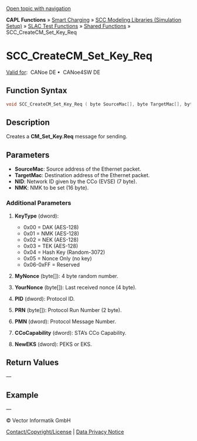 [Open topic with navigation](../../../../../CANoeDEFamily.htm#Topics/CAPLFunctions/SmartCharging/Functions/CAPLfunctionSCCCreateCMSetKeyReq.md)

**CAPL Functions** » [Smart Charging](../CAPLFunctionsSmartChargingOverview.md) » [SCC Modeling Libraries (Simulation Setup)](../CAPLFunctionsSmartChargingOverview.md#BMNodeayerDLL) » [SLAC Test Functions](../CAPLFunctionsSmartChargingOverview.md#SLACtest) » [Shared Functions](../CAPLFunctionsSmartChargingOverview.md#SLACtest) » SCC_CreateCM_Set_Key_Req

# SCC_CreateCM_Set_Key_Req

[Valid for](../../../Shared/FeatureAvailability.md):  CANoe DE •  CANoe4SW DE

## Function Syntax

```c
void SCC_CreateCM_Set_Key_Req ( byte SourceMac[], byte TargetMac[], byte NID[], byte NMK[] )
```

## Description

Creates a **CM_Set_Key.Req** message for sending.

## Parameters

- **SourceMac**: Source address of the Ethernet packet.
- **TargetMac**: Destination address of the Ethernet packet.
- **NID**: Network ID given by the CCo (EVSE) (7 byte).
- **NMK**: NMK to be set (16 byte).

### Additional Parameters

1. **KeyType** (dword):
   - 0x00 = DAK (AES-128)
   - 0x01 = NMK (AES-128)
   - 0x02 = NEK (AES-128)
   - 0x03 = TEK (AES-128)
   - 0x04 = Hash Key (Random-3072)
   - 0x05 = Nonce Only (no key)
   - 0x06-0xFF = Reserved

2. **MyNonce** (byte[]): 4 byte random number.
3. **YourNonce** (byte[]): Last received nonce (4 byte).
4. **PID** (dword): Protocol ID.
5. **PRN** (byte[]): Protocol Run Number (2 byte).
6. **PMN** (dword): Protocol Message Number.
7. **CCoCapability** (dword): STA’s CCo Capability.
8. **NewEKS** (dword): PEKS or EKS.

## Return Values

—

## Example

—

© Vector Informatik GmbH

[Contact/Copyright/License](../../../Shared/ContactCopyrightLicense.md) | [Data Privacy Notice](https://www.vector.com/int/en/company/get-info/privacy-policy/)
